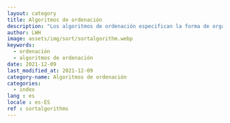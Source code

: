 ```yaml
---
layout: category
title: Algoritmos de ordenación
description: "Los algoritmos de ordenación especifican la forma de organizar los datos en un orden determinado"
author: LWH
image: assets/img/sort/sortalgorithm.webp
keywords: 
  - ordenación
  - algoritmos de ordenación
date: 2021-12-09
last_modified_at: 2021-12-09
category-name: Algoritmos de ordenación  
categories:
  - index
lang : es
locale : es-ES
ref : sortalgorithms
---
```

